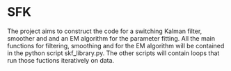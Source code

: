 # SFK
The project aims to construct the code for a switching Kalman filter, smoother and and an EM algorithm for the parameter fitting.
All the main functions for filtering, smoothing and for the EM algorithm will be contained in the python script skf_library.py. The other scripts will contain loops that run those fuctions iteratively on data.
